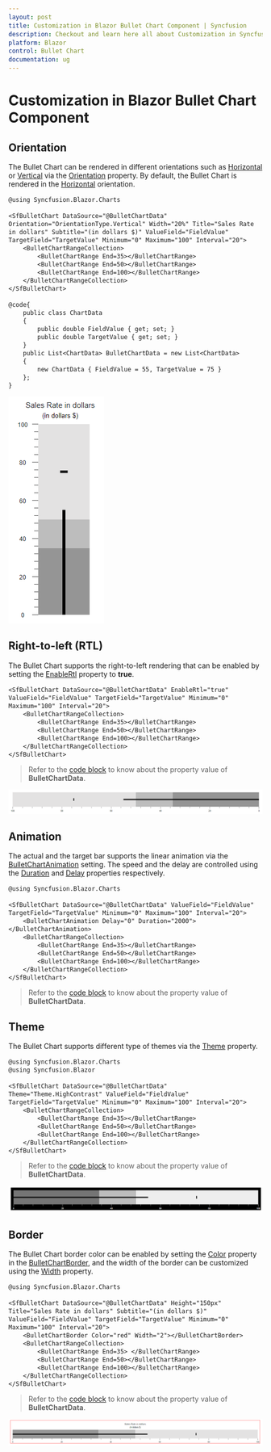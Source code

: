 ```yaml
---
layout: post
title: Customization in Blazor Bullet Chart Component | Syncfusion
description: Checkout and learn here all about Customization in Syncfusion Blazor Bullet Chart component and more.
platform: Blazor
control: Bullet Chart 
documentation: ug
---
```


# Customization in Blazor Bullet Chart Component

## Orientation

The Bullet Chart can be rendered in different orientations such as [Horizontal](https://help.syncfusion.com/cr/blazor/Syncfusion.Blazor.Charts.OrientationType.html#Syncfusion_Blazor_Charts_OrientationType_Horizontal) or [Vertical](https://help.syncfusion.com/cr/blazor/Syncfusion.Blazor.Charts.OrientationType.html#Syncfusion_Blazor_Charts_OrientationType_Vertical) via the [Orientation](https://help.syncfusion.com/cr/blazor/Syncfusion.Blazor.Charts.SfBulletChart-1.html#Syncfusion_Blazor_Charts_SfBulletChart_1_Orientation) property. By default, the Bullet Chart is rendered in the [Horizontal](https://help.syncfusion.com/cr/blazor/Syncfusion.Blazor.Charts.OrientationType.html#Syncfusion_Blazor_Charts_OrientationType_Horizontal) orientation.

```cshtml
@using Syncfusion.Blazor.Charts

<SfBulletChart DataSource="@BulletChartData" Orientation="OrientationType.Vertical" Width="20%" Title="Sales Rate in dollars" Subtitle="(in dollars $)" ValueField="FieldValue" TargetField="TargetValue" Minimum="0" Maximum="100" Interval="20">
    <BulletChartRangeCollection>
        <BulletChartRange End=35></BulletChartRange>
        <BulletChartRange End=50></BulletChartRange>
        <BulletChartRange End=100></BulletChartRange>
    </BulletChartRangeCollection>
</SfBulletChart>

@code{
    public class ChartData
    {
        public double FieldValue { get; set; }
        public double TargetValue { get; set; }
    }
    public List<ChartData> BulletChartData = new List<ChartData>
    {
        new ChartData { FieldValue = 55, TargetValue = 75 }
    };
}
```

![Blazor Bullet Chart with Orientation](images/blazor-bullet-chart-orientation.png)

## Right-to-left (RTL)

The Bullet Chart supports the right-to-left rendering that can be enabled by setting the [EnableRtl](https://help.syncfusion.com/cr/blazor/Syncfusion.Blazor.Charts.SfBulletChart-1.html#Syncfusion_Blazor_Charts_SfBulletChart_1_EnableRtl) property to **true**.

```cshtml
<SfBulletChart DataSource="@BulletChartData" EnableRtl="true" ValueField="FieldValue" TargetField="TargetValue" Minimum="0" Maximum="100" Interval="20">
    <BulletChartRangeCollection>
        <BulletChartRange End=35></BulletChartRange>
        <BulletChartRange End=50></BulletChartRange>
        <BulletChartRange End=100></BulletChartRange>
    </BulletChartRangeCollection>
</SfBulletChart>
```

> Refer to the [code block](#orientation) to know about the property value of **BulletChartData**.

![Right to Left Flow Direction in Blazor Bullet Chart](images/blazor-bullet-chart-right-to-left-direction.png)

## Animation

The actual and the target bar supports the linear animation via the [BulletChartAnimation](https://help.syncfusion.com/cr/blazor/Syncfusion.Blazor.Charts.BulletChartAnimation.html) setting. The speed and the delay are controlled using the [Duration](https://help.syncfusion.com/cr/blazor/Syncfusion.Blazor.Charts.BulletChartAnimation.html#Syncfusion_Blazor_Charts_BulletChartAnimation_Duration) and [Delay](https://help.syncfusion.com/cr/blazor/Syncfusion.Blazor.Charts.BulletChartAnimation.html#Syncfusion_Blazor_Charts_BulletChartAnimation_Delay) properties respectively.

```cshtml
@using Syncfusion.Blazor.Charts

<SfBulletChart DataSource="@BulletChartData" ValueField="FieldValue" TargetField="TargetValue" Minimum="0" Maximum="100" Interval="20">
    <BulletChartAnimation Delay="0" Duration="2000"></BulletChartAnimation>
    <BulletChartRangeCollection>
        <BulletChartRange End=35></BulletChartRange>
        <BulletChartRange End=50></BulletChartRange>
        <BulletChartRange End=100></BulletChartRange>
    </BulletChartRangeCollection>
</SfBulletChart>
```

> Refer to the [code block](#orientation) to know about the property value of **BulletChartData**.

## Theme

The Bullet Chart supports different type of themes via the [Theme](https://help.syncfusion.com/cr/blazor/Syncfusion.Blazor.Charts.SfBulletChart-1.html#Syncfusion_Blazor_Charts_SfBulletChart_1_Theme) property.

```cshtml
@using Syncfusion.Blazor.Charts
@using Syncfusion.Blazor

<SfBulletChart DataSource="@BulletChartData" Theme="Theme.HighContrast" ValueField="FieldValue" TargetField="TargetValue" Minimum="0" Maximum="100" Interval="20">
    <BulletChartRangeCollection>
        <BulletChartRange End=35></BulletChartRange>
        <BulletChartRange End=50></BulletChartRange>
        <BulletChartRange End=100></BulletChartRange>
    </BulletChartRangeCollection>
</SfBulletChart>
```

> Refer to the [code block](#orientation) to know about the property value of **BulletChartData**.

![Applying Theme to Blazor Bullet Chart](images/blazor-bullet-chart-theme.png)

## Border

The Bullet Chart border color can be enabled by setting the [Color](https://help.syncfusion.com/cr/blazor/Syncfusion.Blazor.Charts.BulletChartCommonBorder.html#Syncfusion_Blazor_Charts_BulletChartCommonBorder_Color) property in the [BulletChartBorder](https://help.syncfusion.com/cr/blazor/Syncfusion.Blazor.Charts.SfBulletChart-1.html#Syncfusion_Blazor_Charts_SfBulletChart_1_Theme), and the width of the border can be customized using the [Width](https://help.syncfusion.com/cr/blazor/Syncfusion.Blazor.Charts.BulletChartCommonBorder.html#Syncfusion_Blazor_Charts_BulletChartCommonBorder_Width) property.

```cshtml
@using Syncfusion.Blazor.Charts

<SfBulletChart DataSource="@BulletChartData" Height="150px" Title="Sales Rate in dollars" Subtitle="(in dollars $)" ValueField="FieldValue" TargetField="TargetValue" Minimum="0" Maximum="100" Interval="20">
    <BulletChartBorder Color="red" Width="2"></BulletChartBorder>
    <BulletChartRangeCollection>
        <BulletChartRange End=35> </BulletChartRange>
        <BulletChartRange End=50></BulletChartRange>
        <BulletChartRange End=100></BulletChartRange>
    </BulletChartRangeCollection>
</SfBulletChart>
```

> Refer to the [code block](#orientation) to know about the property value of **BulletChartData**.

![Blazor Bullet Chart with Border](images/blazor-bullet-chart-with-border.png)
